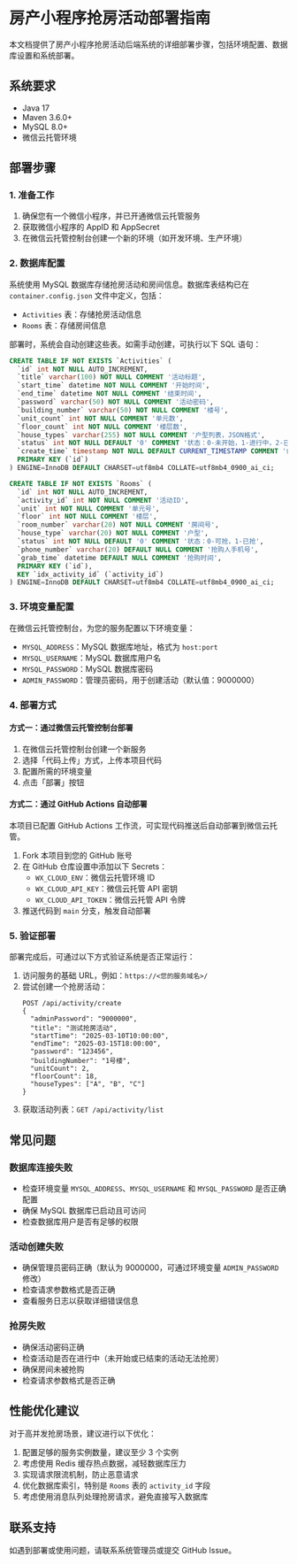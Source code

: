 # 房产小程序抢房活动部署指南

本文档提供了房产小程序抢房活动后端系统的详细部署步骤，包括环境配置、数据库设置和系统部署。

## 系统要求

- Java 17
- Maven 3.6.0+
- MySQL 8.0+
- 微信云托管环境

## 部署步骤

### 1. 准备工作

1. 确保您有一个微信小程序，并已开通微信云托管服务
2. 获取微信小程序的 AppID 和 AppSecret
3. 在微信云托管控制台创建一个新的环境（如开发环境、生产环境）

### 2. 数据库配置

系统使用 MySQL 数据库存储抢房活动和房间信息。数据库表结构已在 `container.config.json` 文件中定义，包括：

- `Activities` 表：存储抢房活动信息
- `Rooms` 表：存储房间信息

部署时，系统会自动创建这些表。如需手动创建，可执行以下 SQL 语句：

```sql
CREATE TABLE IF NOT EXISTS `Activities` (
  `id` int NOT NULL AUTO_INCREMENT,
  `title` varchar(100) NOT NULL COMMENT '活动标题',
  `start_time` datetime NOT NULL COMMENT '开始时间',
  `end_time` datetime NOT NULL COMMENT '结束时间',
  `password` varchar(50) NOT NULL COMMENT '活动密码',
  `building_number` varchar(50) NOT NULL COMMENT '楼号',
  `unit_count` int NOT NULL COMMENT '单元数',
  `floor_count` int NOT NULL COMMENT '楼层数',
  `house_types` varchar(255) NOT NULL COMMENT '户型列表，JSON格式',
  `status` int NOT NULL DEFAULT '0' COMMENT '状态：0-未开始，1-进行中，2-已结束',
  `create_time` timestamp NOT NULL DEFAULT CURRENT_TIMESTAMP COMMENT '创建时间',
  PRIMARY KEY (`id`)
) ENGINE=InnoDB DEFAULT CHARSET=utf8mb4 COLLATE=utf8mb4_0900_ai_ci;

CREATE TABLE IF NOT EXISTS `Rooms` (
  `id` int NOT NULL AUTO_INCREMENT,
  `activity_id` int NOT NULL COMMENT '活动ID',
  `unit` int NOT NULL COMMENT '单元号',
  `floor` int NOT NULL COMMENT '楼层',
  `room_number` varchar(20) NOT NULL COMMENT '房间号',
  `house_type` varchar(20) NOT NULL COMMENT '户型',
  `status` int NOT NULL DEFAULT '0' COMMENT '状态：0-可抢，1-已抢',
  `phone_number` varchar(20) DEFAULT NULL COMMENT '抢购人手机号',
  `grab_time` datetime DEFAULT NULL COMMENT '抢购时间',
  PRIMARY KEY (`id`),
  KEY `idx_activity_id` (`activity_id`)
) ENGINE=InnoDB DEFAULT CHARSET=utf8mb4 COLLATE=utf8mb4_0900_ai_ci;
```

### 3. 环境变量配置

在微信云托管控制台，为您的服务配置以下环境变量：

- `MYSQL_ADDRESS`：MySQL 数据库地址，格式为 `host:port`
- `MYSQL_USERNAME`：MySQL 数据库用户名
- `MYSQL_PASSWORD`：MySQL 数据库密码
- `ADMIN_PASSWORD`：管理员密码，用于创建活动（默认值：9000000）

### 4. 部署方式

#### 方式一：通过微信云托管控制台部署

1. 在微信云托管控制台创建一个新服务
2. 选择「代码上传」方式，上传本项目代码
3. 配置所需的环境变量
4. 点击「部署」按钮

#### 方式二：通过 GitHub Actions 自动部署

本项目已配置 GitHub Actions 工作流，可实现代码推送后自动部署到微信云托管。

1. Fork 本项目到您的 GitHub 账号
2. 在 GitHub 仓库设置中添加以下 Secrets：
   - `WX_CLOUD_ENV`：微信云托管环境 ID
   - `WX_CLOUD_API_KEY`：微信云托管 API 密钥
   - `WX_CLOUD_API_TOKEN`：微信云托管 API 令牌
3. 推送代码到 `main` 分支，触发自动部署

### 5. 验证部署

部署完成后，可通过以下方式验证系统是否正常运行：

1. 访问服务的基础 URL，例如：`https://<您的服务域名>/`
2. 尝试创建一个抢房活动：
   ```
   POST /api/activity/create
   {
     "adminPassword": "9000000",
     "title": "测试抢房活动",
     "startTime": "2025-03-10T10:00:00",
     "endTime": "2025-03-15T18:00:00",
     "password": "123456",
     "buildingNumber": "1号楼",
     "unitCount": 2,
     "floorCount": 18,
     "houseTypes": ["A", "B", "C"]
   }
   ```
3. 获取活动列表：`GET /api/activity/list`

## 常见问题

### 数据库连接失败

- 检查环境变量 `MYSQL_ADDRESS`、`MYSQL_USERNAME` 和 `MYSQL_PASSWORD` 是否正确配置
- 确保 MySQL 数据库已启动且可访问
- 检查数据库用户是否有足够的权限

### 活动创建失败

- 确保管理员密码正确（默认为 9000000，可通过环境变量 `ADMIN_PASSWORD` 修改）
- 检查请求参数格式是否正确
- 查看服务日志以获取详细错误信息

### 抢房失败

- 确保活动密码正确
- 检查活动是否在进行中（未开始或已结束的活动无法抢房）
- 确保房间未被抢购
- 检查请求参数格式是否正确

## 性能优化建议

对于高并发抢房场景，建议进行以下优化：

1. 配置足够的服务实例数量，建议至少 3 个实例
2. 考虑使用 Redis 缓存热点数据，减轻数据库压力
3. 实现请求限流机制，防止恶意请求
4. 优化数据库索引，特别是 `Rooms` 表的 `activity_id` 字段
5. 考虑使用消息队列处理抢房请求，避免直接写入数据库

## 联系支持

如遇到部署或使用问题，请联系系统管理员或提交 GitHub Issue。
